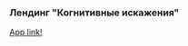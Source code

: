 ### Лендинг "Когнитивные искажения"

[App link!](https://evgeniyol.github.io/layout-designer-project-lvl1/)